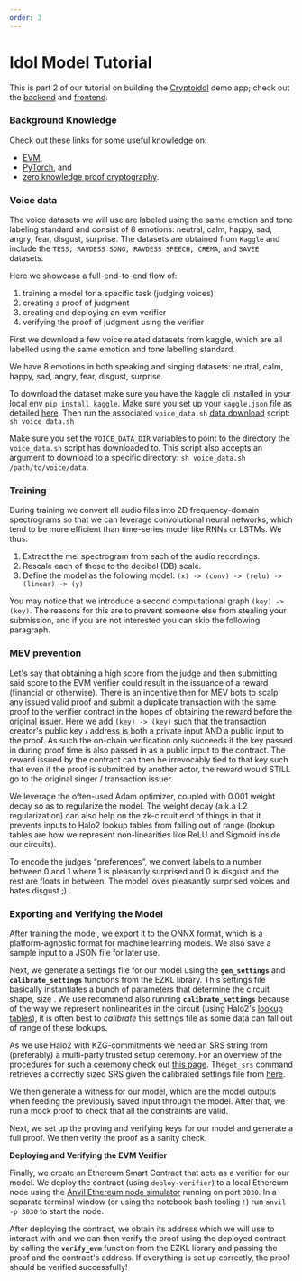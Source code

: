 ```yaml
---
order: 3
---
```



# Idol Model Tutorial

This is part 2 of our tutorial on building the [Cryptoidol](https://cryptoidol.tech) demo app; check out the [backend](https://github.com/zkonduit/cryptoidol) and [frontend](https://github.com/zkonduit/cryptoidol-frontend).


### Background Knowledge

Check out these links for some useful knowledge on: 

- [EVM](https://ethereum.org/en/developers/docs/evm/),
- [PyTorch](https://pytorch.org/tutorials/beginner/deep_learning_60min_blitz.html), and
- [zero knowledge proof cryptography](https://en.wikipedia.org/wiki/Zero-knowledge_proof).

### Voice data

The voice datasets we will use are labeled using the same emotion and tone labeling standard and consist of 8 emotions: neutral, calm, happy, sad, angry, fear, disgust, surprise. The datasets are obtained from `Kaggle` and include the `TESS, RAVDESS SONG, RAVDESS SPEECH, CREMA`, and `SAVEE` datasets.

Here we showcase a full-end-to-end flow of:

1. training a model for a specific task (judging voices)
2. creating a proof of judgment
3. creating and deploying an evm verifier
4. verifying the proof of judgment using the verifier

First we download a few voice related datasets from kaggle, which are all labelled using the same emotion and tone labelling standard.

We have 8 emotions in both speaking and singing datasets: neutral, calm, happy, sad, angry, fear, disgust, surprise.

To download the dataset make sure you have the kaggle cli installed in your local env `pip install kaggle`. Make sure you set up your `kaggle.json` file as detailed [here](https://www.kaggle.com/docs/api#getting-started-installation-&-authentication). Then run the associated `voice_data.sh` [data download](https://github.com/zkonduit/ezkl/blob/main/examples/notebooks/voice_data.sh) script: `sh voice_data.sh`

Make sure you set the `VOICE_DATA_DIR` variables to point to the directory the `voice_data.sh` script has downloaded to. This script also accepts an argument to download to a specific directory: `sh voice_data.sh /path/to/voice/data`.

### Training

During training we convert all audio files into 2D frequency-domain spectrograms so that we can leverage convolutional neural networks, which tend to be more efficient than time-series model like RNNs or LSTMs. We thus:

1. Extract the mel spectrogram from each of the audio recordings.
2. Rescale each of these to the decibel (DB) scale.
3. Define the model as the following model:
`(x) -> (conv) -> (relu) -> (linear) -> (y)`

You may notice that we introduce a second computational graph `(key) -> (key)`. The reasons for this are to prevent someone else from stealing your submission, and if you are not interested you can skip the following paragraph.

### MEV prevention

Let's say that obtaining a high score from the judge and then submitting said score to the EVM verifier could result in the issuance of a reward (financial or otherwise). There is an incentive then for MEV bots to scalp any issued valid proof and submit a duplicate transaction with the same proof to the verifier contract in the hopes of obtaining the reward before the original issuer. Here we add `(key) -> (key)` such that the transaction creator's public key / address is both a private input AND a public input to the proof. As such the on-chain verification only succeeds if the key passed in during proof time is also passed in as a public input to the contract. The reward issued by the contract can then be irrevocably tied to that key such that even if the proof is submitted by another actor, the reward would STILL go to the original singer / transaction issuer.

We leverage the often-used Adam optimizer, coupled with 0.001 weight decay so as to regularize the model. The weight decay (a.k.a L2 regularization) can also help on the zk-circuit end of things in that it prevents inputs to Halo2 lookup tables from falling out of range (lookup tables are how we represent non-linearities like ReLU and Sigmoid inside our circuits).

To encode the judge’s “preferences”, we convert labels to a number between 0 and 1 where 1 is pleasantly surprised and 0 is disgust and the rest are floats in between. The model loves pleasantly surprised voices and hates disgust ;) . 

### **Exporting and Verifying the Model**

After training the model, we export it to the ONNX format, which is a platform-agnostic format for machine learning models. We also save a sample input to a JSON file for later use.

Next, we generate a settings file for our model using the **`gen_settings`** and **`calibrate_settings`** functions from the EZKL library. This settings file basically instantiates a bunch of parameters that determine the circuit shape, size . We use recommend also running **`calibrate_settings`** because of the way we represent nonlinearities in the circuit (using Halo2's [lookup tables](https://zcash.github.io/halo2/design/proving-system/lookup.html)), it is often best to *calibrate* this settings file as some data can fall out of range of these lookups.

As we use Halo2 with KZG-commitments we need an SRS string from (preferably) a multi-party trusted setup ceremony. For an overview of the procedures for such a ceremony check out [this page](https://blog.ethereum.org/2023/01/16/announcing-kzg-ceremony). The`get_srs` command retrieves a correctly sized SRS given the calibrated settings file from [here](https://github.com/han0110/halo2-kzg-srs).

We then generate a witness for our model, which are the model outputs when feeding the previously saved input through the model. After that, we run a mock proof to check that all the constraints are valid.

Next, we set up the proving and verifying keys for our model and generate a full proof. We then verify the proof as a sanity check.

**Deploying and Verifying the EVM Verifier**

Finally, we create an Ethereum Smart Contract that acts as a verifier for our model. We deploy the contract (using `deploy-verifier`) to a local Ethereum node using the [Anvil Ethereum node simulator](https://github.com/foundry-rs/foundry/blob/master/anvil/README.md) running on port `3030`. In a separate terminal window (or using the notebook bash tooling `!`) run `anvil -p 3030` to start the node.

After deploying the contract, we obtain its address which we will use to interact with  and we can then verify the proof using the deployed contract by calling the **`verify_evm`** function from the EZKL library and passing the proof and the contract's address. If everything is set up correctly, the proof should be verified successfully!
